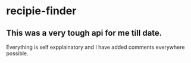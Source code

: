 # recipie-finder
## This was a very tough api for me till date.
Everything is self expplainatory and I have added comments everywhere possible.
